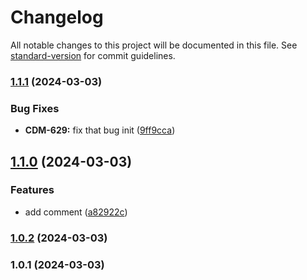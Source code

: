 # Changelog

All notable changes to this project will be documented in this file. See [standard-version](https://github.com/conventional-changelog/standard-version) for commit guidelines.

### [1.1.1](https://github.com/dencoseca/semver/compare/v1.1.0...v1.1.1) (2024-03-03)


### Bug Fixes

* **CDM-629:** fix that bug init ([9ff9cca](https://github.com/dencoseca/semver/commit/9ff9cca18dbc0f7a0e6166101d538fbf3ec48be3))

## [1.1.0](https://github.com/dencoseca/semver/compare/v1.0.2...v1.1.0) (2024-03-03)


### Features

* add comment ([a82922c](https://github.com/dencoseca/semver/commit/a82922c1d42b69f50e93c823bb7b7ea2d5d1d673))

### [1.0.2](https://github.com/dencoseca/semver/compare/v1.0.1...v1.0.2) (2024-03-03)

### 1.0.1 (2024-03-03)
